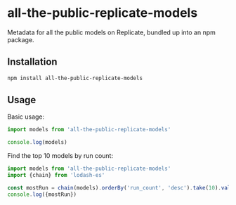 # all-the-public-replicate-models

Metadata for all the public models on Replicate, bundled up into an npm package.

## Installation

```sh
npm install all-the-public-replicate-models
```

## Usage

Basic usage:

```js
import models from 'all-the-public-replicate-models'

console.log(models)
```

Find the top 10 models by run count:

```js
import models from 'all-the-public-replicate-models'
import {chain} from 'lodash-es'

const mostRun = chain(models).orderBy('run_count', 'desc').take(10).value()
console.log({mostRun})
```
